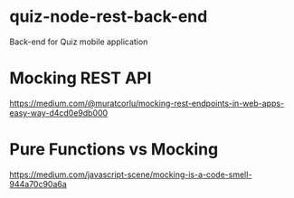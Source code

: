 # quiz-node-rest-back-end
Back-end for Quiz mobile application

# Mocking REST API
https://medium.com/@muratcorlu/mocking-rest-endpoints-in-web-apps-easy-way-d4cd0e9db000

# Pure Functions vs Mocking
https://medium.com/javascript-scene/mocking-is-a-code-smell-944a70c90a6a
